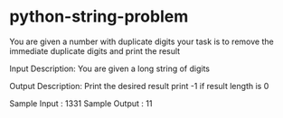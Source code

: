 # python-string-problem
You are given a number with duplicate digits your task is to remove the immediate duplicate digits and print the result

Input Description:
You are given a long string of digits

Output Description:
Print the desired result print -1 if result length is 0

Sample Input :
1331
Sample Output :
11
